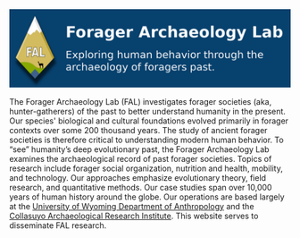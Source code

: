 <!DOCTYPE html>
<html>
  <body>
    <img src="FAL_banner.png" alt="FAL banner">
  <p>The Forager Archaeology Lab (FAL) investigates forager societies (aka, hunter-gatherers) of the past to better understand humanity in the present. Our species' biological and cultural foundations evolved primarily in forager contexts over some 200 thousand years. The study of ancient forager societies is therefore critical to understanding modern human behavior. To “see” humanity’s deep evolutionary past, the Forager Archaeology Lab examines the archaeological record of past forager societies. Topics of research include forager social organization, nutrition and health, mobility, and technology. Our approaches emphasize evolutionary theory, field research, and quantitative methods. Our case studies span over 10,000 years of human history around the globe. Our operations are based largely at the <a href="https://www.uwyo.edu/anthropology/" target="_blank">University of Wyoming Department of Anthropology</a> and the <a href="https://collasuyo.wordpress.com/" target="_blank">Collasuyo Archaeological Research Institute</a>. This website serves to disseminate FAL research.
  </p>
  </body>
</html>
